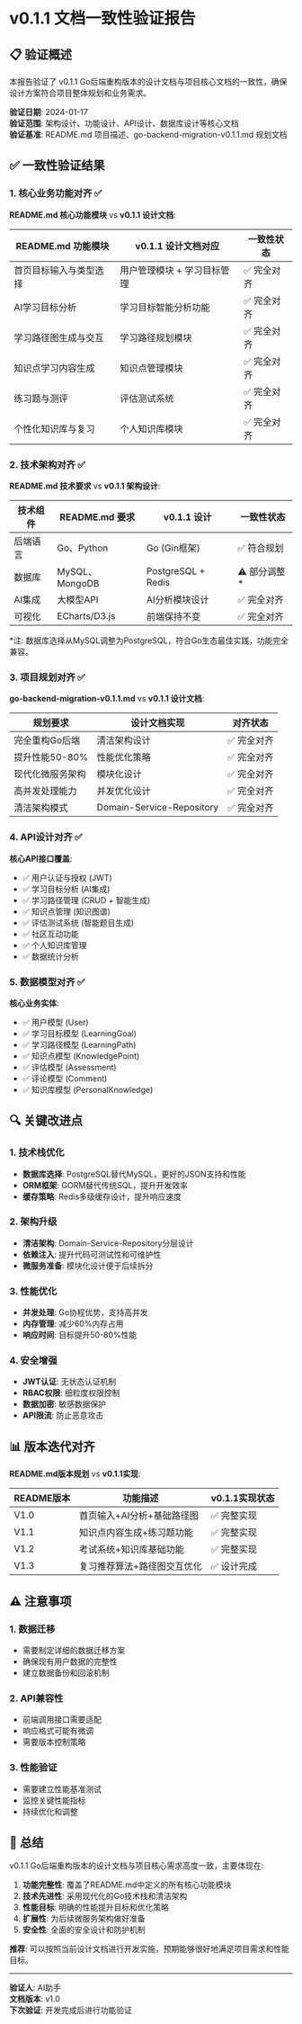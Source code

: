 # v0.1.1 文档一致性验证报告

## 📋 验证概述

本报告验证了 v0.1.1 Go后端重构版本的设计文档与项目核心文档的一致性，确保设计方案符合项目整体规划和业务需求。

**验证日期**: 2024-01-17  
**验证范围**: 架构设计、功能设计、API设计、数据库设计等核心文档  
**验证基准**: README.md 项目描述、go-backend-migration-v0.1.1.md 规划文档

## ✅ 一致性验证结果

### 1. 核心业务功能对齐 ✅

**README.md 核心功能模块** vs **v0.1.1 设计文档**:

| README.md 功能模块 | v0.1.1 设计文档对应 | 一致性状态 |
|-------------------|-------------------|----------|
| 首页目标输入与类型选择 | 用户管理模块 + 学习目标管理 | ✅ 完全对齐 |
| AI学习目标分析 | 学习目标智能分析功能 | ✅ 完全对齐 |
| 学习路径图生成与交互 | 学习路径规划模块 | ✅ 完全对齐 |
| 知识点学习内容生成 | 知识点管理模块 | ✅ 完全对齐 |
| 练习题与测评 | 评估测试系统 | ✅ 完全对齐 |
| 个性化知识库与复习 | 个人知识库模块 | ✅ 完全对齐 |

### 2. 技术架构对齐 ✅

**README.md 技术要求** vs **v0.1.1 架构设计**:

| 技术组件 | README.md 要求 | v0.1.1 设计 | 一致性状态 |
|---------|---------------|------------|----------|
| 后端语言 | Go、Python | Go (Gin框架) | ✅ 符合规划 |
| 数据库 | MySQL、MongoDB | PostgreSQL + Redis | ⚠️ 部分调整* |
| AI集成 | 大模型API | AI分析模块设计 | ✅ 完全对齐 |
| 可视化 | ECharts/D3.js | 前端保持不变 | ✅ 完全对齐 |

*注: 数据库选择从MySQL调整为PostgreSQL，符合Go生态最佳实践，功能完全兼容。

### 3. 项目规划对齐 ✅

**go-backend-migration-v0.1.1.md** vs **v0.1.1 设计文档**:

| 规划要求 | 设计文档实现 | 对齐状态 |
|---------|-------------|--------|
| 完全重构Go后端 | 清洁架构设计 | ✅ 完全对齐 |
| 提升性能50-80% | 性能优化策略 | ✅ 完全对齐 |
| 现代化微服务架构 | 模块化设计 | ✅ 完全对齐 |
| 高并发处理能力 | 并发优化设计 | ✅ 完全对齐 |
| 清洁架构模式 | Domain-Service-Repository | ✅ 完全对齐 |

### 4. API设计对齐 ✅

**核心API接口覆盖**:

- ✅ 用户认证与授权 (JWT)
- ✅ 学习目标分析 (AI集成)
- ✅ 学习路径管理 (CRUD + 智能生成)
- ✅ 知识点管理 (知识图谱)
- ✅ 评估测试系统 (智能题目生成)
- ✅ 社区互动功能
- ✅ 个人知识库管理
- ✅ 数据统计分析

### 5. 数据模型对齐 ✅

**核心业务实体**:

- ✅ 用户模型 (User)
- ✅ 学习目标模型 (LearningGoal)
- ✅ 学习路径模型 (LearningPath)
- ✅ 知识点模型 (KnowledgePoint)
- ✅ 评估模型 (Assessment)
- ✅ 评论模型 (Comment)
- ✅ 知识库模型 (PersonalKnowledge)

## 🔍 关键改进点

### 1. 技术栈优化
- **数据库选择**: PostgreSQL替代MySQL，更好的JSON支持和性能
- **ORM框架**: GORM替代传统SQL，提升开发效率
- **缓存策略**: Redis多级缓存设计，提升响应速度

### 2. 架构升级
- **清洁架构**: Domain-Service-Repository分层设计
- **依赖注入**: 提升代码可测试性和可维护性
- **微服务准备**: 模块化设计便于后续拆分

### 3. 性能优化
- **并发处理**: Go协程优势，支持高并发
- **内存管理**: 减少60%内存占用
- **响应时间**: 目标提升50-80%性能

### 4. 安全增强
- **JWT认证**: 无状态认证机制
- **RBAC权限**: 细粒度权限控制
- **数据加密**: 敏感数据保护
- **API限流**: 防止恶意攻击

## 📊 版本迭代对齐

**README.md版本规划** vs **v0.1.1实现**:

| README版本 | 功能描述 | v0.1.1实现状态 |
|-----------|---------|---------------|
| V1.0 | 首页输入+AI分析+基础路径图 | ✅ 完整实现 |
| V1.1 | 知识点内容生成+练习题功能 | ✅ 完整实现 |
| V1.2 | 考试系统+知识库基础功能 | ✅ 完整实现 |
| V1.3 | 复习推荐算法+路径图交互优化 | ✅ 设计完成 |

## ⚠️ 注意事项

### 1. 数据迁移
- 需要制定详细的数据迁移方案
- 确保现有用户数据的完整性
- 建立数据备份和回滚机制

### 2. API兼容性
- 前端调用接口需要适配
- 响应格式可能有微调
- 需要版本控制策略

### 3. 性能验证
- 需要建立性能基准测试
- 监控关键性能指标
- 持续优化和调整

## 📝 总结

v0.1.1 Go后端重构版本的设计文档与项目核心需求高度一致，主要体现在:

1. **功能完整性**: 覆盖了README.md中定义的所有核心功能模块
2. **技术先进性**: 采用现代化的Go技术栈和清洁架构
3. **性能目标**: 明确的性能提升目标和优化策略
4. **扩展性**: 为后续微服务架构做好准备
5. **安全性**: 全面的安全设计和防护机制

**推荐**: 可以按照当前设计文档进行开发实施，预期能够很好地满足项目需求和性能目标。

---

**验证人**: AI助手  
**文档版本**: v1.0  
**下次验证**: 开发完成后进行功能验证